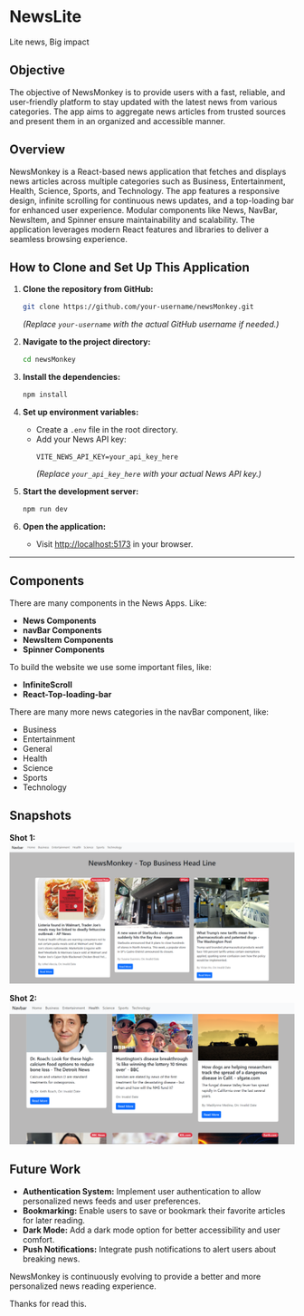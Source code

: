 # NewsLite
Lite news, Big impact

## Objective

The objective of NewsMonkey is to provide users with a fast, reliable, and user-friendly platform to stay updated with the latest news from various categories. The app aims to aggregate news articles from trusted sources and present them in an organized and accessible manner.

## Overview

NewsMonkey is a React-based news application that fetches and displays news articles across multiple categories such as Business, Entertainment, Health, Science, Sports, and Technology. The app features a responsive design, infinite scrolling for continuous news updates, and a top-loading bar for enhanced user experience. Modular components like News, NavBar, NewsItem, and Spinner ensure maintainability and scalability. The application leverages modern React features and libraries to deliver a seamless browsing experience.


## How to Clone and Set Up This Application

1. **Clone the repository from GitHub:**
   ```sh
   git clone https://github.com/your-username/newsMonkey.git
   ```
   *(Replace `your-username` with the actual GitHub username if needed.)*

2. **Navigate to the project directory:**
   ```sh
   cd newsMonkey
   ```

3. **Install the dependencies:**
   ```sh
   npm install
   ```

4. **Set up environment variables:**
   - Create a `.env` file in the root directory.
   - Add your News API key:
     ```
     VITE_NEWS_API_KEY=your_api_key_here
     ```
     *(Replace `your_api_key_here` with your actual News API key.)*

5. **Start the development server:**
   ```sh
   npm run dev
   ```

6. **Open the application:**
   - Visit [http://localhost:5173](http://localhost:5173) in your browser.

---

## Components

There are many components in the News Apps. Like:

- **News Components**
- **navBar Components**
- **NewsItem Components**
- **Spinner Components**

To build the website we use some important files, like:

- **InfiniteScroll**
- **React-Top-loading-bar**

There are many more news categories in the navBar component, like:

- Business
- Entertainment
- General
- Health
- Science
- Sports
- Technology

## Snapshots

**Shot 1:**  
![plot](./public/shot1.png)

**Shot 2:**  
![plot](./public/shot2.png)

## Future Work

- **Authentication System:** Implement user authentication to allow personalized news feeds and user preferences.
- **Bookmarking:** Enable users to save or bookmark their favorite articles for later reading.
- **Dark Mode:** Add a dark mode option for better accessibility and user comfort.
- **Push Notifications:** Integrate push notifications to alert users about breaking news.


NewsMonkey is continuously evolving to provide a better and more personalized news reading experience.


Thanks for read this.